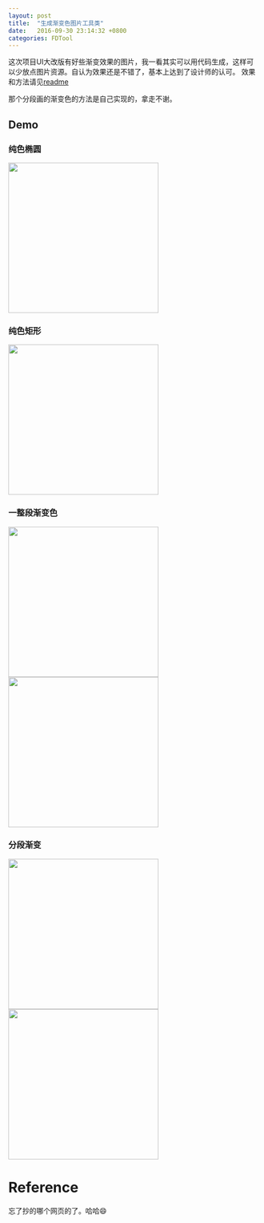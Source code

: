 ```yaml
---
layout: post
title:  "生成渐变色图片工具类"
date:   2016-09-30 23:14:32 +0800
categories: FDTool
---
```


这次项目UI大改版有好些渐变效果的图片，我一看其实可以用代码生成，这样可以少放点图片资源。自认为效果还是不错了，基本上达到了设计师的认可。
效果和方法请见[readme](https://github.com/toolazytoname/FDImageTool)


那个分段画的渐变色的方法是自己实现的，拿走不谢。

## Demo

### 纯色椭圆

<img src="https://github.com/toolazytoname/FDImageTool/blob/master/READMEImages/ellipse.png" width="300" height="300">



### 纯色矩形


<img src="https://github.com/toolazytoname/FDImageTool/blob/master/READMEImages/rectangle.png" width="300" height="300">


### 一整段渐变色



<img src="https://github.com/toolazytoname/FDImageTool/blob/master/READMEImages/leftToRight.png" width="300" height="300">




<img src="https://github.com/toolazytoname/FDImageTool/blob/master/READMEImages/topLeftToDownRight.png" width="300" height="300">


### 分段渐变



<img src="https://github.com/toolazytoname/FDImageTool/blob/master/READMEImages/Gradient.png" width="300" height="300">


<img src="https://github.com/toolazytoname/FDImageTool/blob/master/READMEImages/Gradient2.png" width="300" height="300">



Reference
===

忘了抄的哪个网页的了。哈哈😄